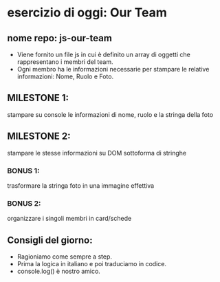 # esercizio di oggi: Our Team

## nome repo: js-our-team

- Viene fornito un file js in cui è definito un array di oggetti che rappresentano i membri del team.
- Ogni membro ha le informazioni necessarie per stampare le relative informazioni: Nome, Ruolo e Foto.

## MILESTONE 1:

stampare su console le informazioni di nome, ruolo e la stringa della foto

## MILESTONE 2:

stampare le stesse informazioni su DOM sottoforma di stringhe

### BONUS 1:

trasformare la stringa foto in una immagine effettiva

### BONUS 2:

organizzare i singoli membri in card/schede

## Consigli del giorno:

- Ragioniamo come sempre a step.
- Prima la logica in italiano e poi traduciamo in codice.
- console.log() è nostro amico.
